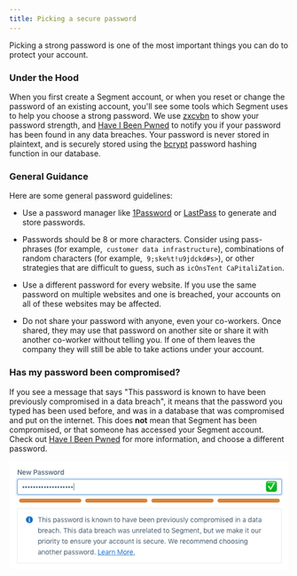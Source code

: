 ```yaml
---
title: Picking a secure password
---
```


Picking a strong password is one of the most important things you can do to protect your account.

### Under the Hood

When you first create a Segment account, or when you reset or change the password of an existing account, you'll see some tools which Segment uses to help you choose a strong password. We use [zxcvbn](https://blogs.dropbox.com/tech/2012/04/zxcvbn-realistic-password-strength-estimation/) to show your password strength, and [Have I Been Pwned](https://haveibeenpwned.com/Passwords) to notify you if your password has been found in any data breaches. Your password is never stored in plaintext, and is securely stored using the [bcrypt](https://en.wikipedia.org/wiki/Bcrypt) password hashing function in our database.

### General Guidance

Here are some general password guidelines:

*   Use a password manager like [1Password](https://1password.com) or [LastPass](https://www.lastpass.com) to generate and store passwords.

*   Passwords should be 8 or more characters. Consider using pass-phrases (for example,  `customer data infrastructure`), combinations of random characters (for example,  `9;ske%t!u9jdckd#s>`), or other strategies that are difficult to guess, such as `icOnsTent CaPitaliZation`.

*   Use a different password for every website. If you use the same password on multiple websites and one is breached, your accounts on all of these websites may be affected.

*   Do not share your password with anyone, even your co-workers. Once shared, they may use that password on another site or share it with another co-worker without telling you. If one of them leaves the company they will still be able to take actions under your account.


### Has my password been compromised?

If you see a message that says "This password is known to have been previously compromised in a data breach", it means that the password you typed has been used before, and was in a database that was compromised and put on the internet. This does **not** mean that Segment has been compromised, or that someone has accessed your Segment account. Check out [Have I Been Pwned](https://haveibeenpwned.com/Passwords) for more information, and choose a different password.

![Screenshot of the New Password field, with a callout reccomending that you choose a different password.](images/password-picker.png)
